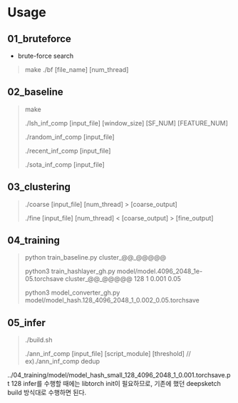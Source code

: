 # Usage

## 01_bruteforce
- brute-force search
> make
> ./bf [file_name] [num_thread]

## 02_baseline
> make
> 
> ./lsh_inf_comp [input_file] [window_size] [SF_NUM] [FEATURE_NUM]
> 
> ./random_inf_comp [input_file]
> 
> ./recent_inf_comp [input_file]
> 
> ./sota_inf_comp [input_file]

## 03_clustering
> ./coarse [input_file] [num_thread] > [coarse_output]
> 
> ./fine [input_file] [num_thread] < [coarse_output] > [fine_output]

## 04_training
> python train_baseline.py cluster_@@_@@@@@
> 
> python3 train_hashlayer_gh.py model/model.4096_2048_1e-05.torchsave cluster_@@_@@@@@ 128 1 0.001 0.05
> 
> python3 model_converter_gh.py model/model_hash.128_4096_2048_1_0.002_0.05.torchsave

## 05_infer
> ./build.sh
> 
> ./ann_inf_comp [input_file] [script_module] [threshold] // ex)./ann_inf_comp dedup 
> 
../04_training/model/model_hash_small_128_4096_2048_1_0.001.torchsave.pt 128
infer를 수행할 때에는 libtorch init이 필요하므로, 기존에 했던 deepsketch build 방식대로 수행하면 된다.
